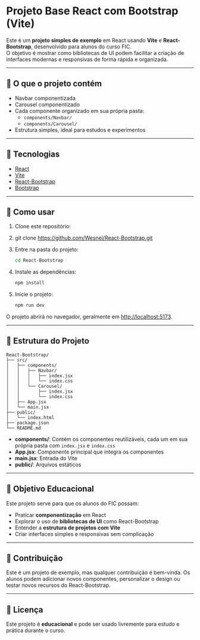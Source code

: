 # Projeto Base React com Bootstrap (Vite)

Este é um **projeto simples de exemplo** em React usando **Vite** e **React-Bootstrap**, desenvolvido para alunos do curso FIC.  
O objetivo é mostrar como bibliotecas de UI podem facilitar a criação de interfaces modernas e responsivas de forma rápida e organizada.

---

## 🔹 O que o projeto contém
- Navbar componentizada  
- Carousel componentizado  
- Cada componente organizado em sua própria pasta:
  - `components/Navbar/`  
  - `components/Carousel/`  
- Estrutura simples, ideal para estudos e experimentos

---

## 🔹 Tecnologias
- [React](https://reactjs.org/)  
- [Vite](https://vitejs.dev/)  
- [React-Bootstrap](https://react-bootstrap.github.io/)  
- [Bootstrap](https://getbootstrap.com/)  

---

## 🔹 Como usar

1. Clone este repositório:
  1. git clone https://github.com/Wesnei/React-Bootstrap.git

2. Entre na pasta do projeto:

   ```bash
   cd React-Bootstrap
   ```
3. Instale as dependências:

   ```bash
   npm install
   ```
4. Inicie o projeto:

   ```bash
   npm run dev
   ```

O projeto abrirá no navegador, geralmente em [http://localhost:5173](http://localhost:5173).

---

## 🔹 Estrutura do Projeto

```
React-Bootstrap/
├── src/
│   ├── components/
│   │   ├── Navbar/
│   │   │   ├── index.jsx
│   │   │   └── index.css
│   │   └── Carousel/
│   │       ├── index.jsx
│   │       └── index.css
│   ├── App.jsx
│   └── main.jsx
├── public/
│   └── index.html
├── package.json
└── README.md
```

* **components/**: Contém os componentes reutilizáveis, cada um em sua própria pasta com `index.jsx` e `index.css`
* **App.jsx**: Componente principal que integra os componentes
* **main.jsx**: Entrada do Vite
* **public/**: Arquivos estáticos

---

## 🔹 Objetivo Educacional

Este projeto serve para que os alunos do FIC possam:

* Praticar **componentização** em React
* Explorar o uso de **bibliotecas de UI** como React-Bootstrap
* Entender a **estrutura de projetos com Vite**
* Criar interfaces simples e responsivas sem complicação

---

## 🔹 Contribuição

Este é um projeto de exemplo, mas qualquer contribuição é bem-vinda.
Os alunos podem adicionar novos componentes, personalizar o design ou testar novos recursos do React-Bootstrap.

---

## 🔹 Licença

Este projeto é **educacional** e pode ser usado livremente para estudo e prática durante o curso.


